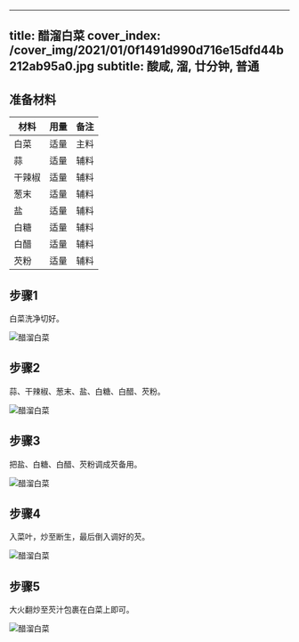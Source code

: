
---
title: 醋溜白菜
cover_index: /cover_img/2021/01/0f1491d990d716e15dfd44b212ab95a0.jpg
subtitle: 酸咸, 溜, 廿分钟, 普通
---

## 准备材料

| 材料     | 用量 | 备注|
| ------- | ----- | --- |
| 白菜 | 适量| 主料 |
| 蒜 | 适量| 辅料 |
| 干辣椒 | 适量| 辅料 |
| 葱末 | 适量| 辅料 |
| 盐 | 适量| 辅料 |
| 白糖 | 适量| 辅料 |
| 白醋 | 适量| 辅料 |
| 芡粉 | 适量| 辅料 |

## 步骤1

白菜洗净切好。

![醋溜白菜](https://i8.meishichina.com/attachment/recipe/201001/201001181328109.jpg?x-oss-process=style/p320) 

## 步骤2

蒜、干辣椒、葱末、盐、白糖、白醋、芡粉。

![醋溜白菜](https://i8.meishichina.com/attachment/recipe/201001/201001181329084.jpg?x-oss-process=style/p320) 

## 步骤3

把盐、白糖、白醋、芡粉调成芡备用。

![醋溜白菜](https://i8.meishichina.com/attachment/recipe/201001/201001181331381.jpg?x-oss-process=style/p320) 

## 步骤4

入菜叶，炒至断生，最后倒入调好的芡。

![醋溜白菜](https://i8.meishichina.com/attachment/recipe/201001/201001181332107.jpg?x-oss-process=style/p320) 

## 步骤5

大火翻炒至芡汁包裹在白菜上即可。

![醋溜白菜](https://i8.meishichina.com/attachment/recipe/201001/201001181334151.jpg?x-oss-process=style/p320) 

